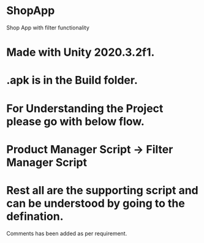 # ShopApp
Shop App with filter functionality
# Made with Unity 2020.3.2f1.
# .apk is in the Build folder.
# For Understanding the Project please go with below flow.
# Product Manager Script -> Filter Manager Script
# Rest all are the supporting script and can be understood by going to the defination.
Comments has been added as per requirement.
